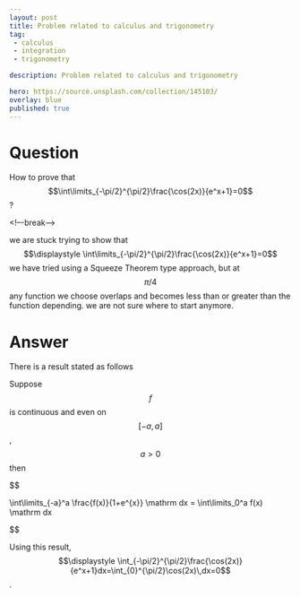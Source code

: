 ```yaml
---
layout: post
title: Problem related to calculus and trigonometry
tag:
 - calculus
 - integration
 - trigonometry

description: Problem related to calculus and trigonometry

hero: https://source.unsplash.com/collection/145103/
overlay: blue 
published: true
---
```


# Question 

How to prove that $$\int\limits_{-\pi/2}^{\pi/2}\frac{\cos(2x)}{e^x+1}=0$$?

<!–-break-–>


we are  stuck trying to show that $$\displaystyle \int\limits_{-\pi/2}^{\pi/2}\frac{\cos(2x)}{e^x+1}=0$$ 
we have tried using a Squeeze Theorem type approach, but at $$\pi/4$$ any function we choose overlaps and becomes less than or greater than the function depending.
 we are  not sure where to start anymore.


# Answer 


There is a result 
stated as follows

Suppose $$f$$ is continuous and even on $$[-a,a]$$, $$a>0$$ then 
  

$$

\int\limits_{-a}^a \frac{f(x)}{1+e^{x}} \mathrm dx = \int\limits_0^a f(x) \mathrm dx

$$



Using this result, $$\displaystyle \int_{-\pi/2}^{\pi/2}\frac{\cos(2x)}{e^x+1}dx=\int_{0}^{\pi/2}\cos(2x)\,dx=0$$. 

